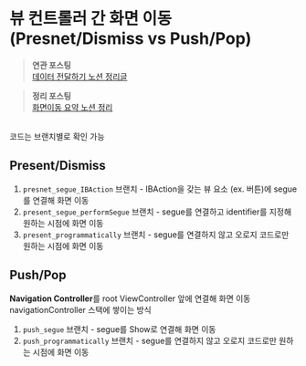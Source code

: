 # 뷰 컨트롤러 간 화면 이동 (Presnet/Dismiss vs Push/Pop)
> **연관 포스팅**<br>
[데이터 전달하기 노션 정리글](https://isjoeyful.notion.site/7-997e10334c82402eabc2e029bf61ad36)<br>

> **정리 포스팅**<br>
> [화면이동 요약 노션 정리](https://isjoeyful.notion.site/f6b9732f5e7643d3bd766a28d97277c0)<br>

<br>
코드는 브랜치별로 확인 가능

## Present/Dismiss
1. `presnet_segue_IBAction` 브랜치 - IBAction을 갖는 뷰 요소 (ex. 버튼)에 segue를 연결해 화면 이동
2. `present_segue_performSegue` 브랜치 - segue를 연결하고 identifier를 지정해 원하는 시점에 화면 이동
3. `present_programmatically` 브랜치 - segue를 연결하지 않고 오로지 코드로만 원하는 시점에 화면 이동

## Push/Pop
**Navigation Controller**를 root ViewController 앞에 연결해 화면 이동<br>
navigationController 스택에 쌓이는 방식

1. `push_segue` 브랜치 - segue를 Show로 연결해 화면 이동
2. `push_programmatically` 브랜치 - segue를 연결하지 않고 오로지 코드로만 원하는 시점에 화면 이동

